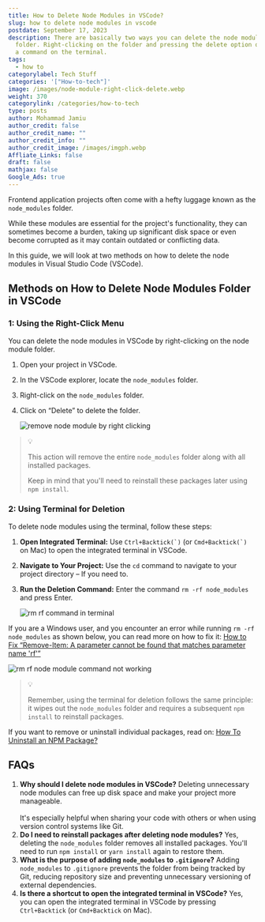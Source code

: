 ```yaml
---
title: How to Delete Node Modules in VSCode?
slug: how to delete node modules in vscode
postdate: September 17, 2023
description: There are basically two ways you can delete the node modules
  folder. Right-clicking on the folder and pressing the delete option or to use
  a command on the terminal.
tags:
  - how to
categorylabel: Tech Stuff
categories: '["How-to-tech"]'
image: /images/node-module-right-click-delete.webp
weight: 370
categorylink: /categories/how-to-tech
type: posts
author: Mohammad Jamiu
author_credit: false
author_credit_name: ""
author_credit_info: ""
author_credit_image: /images/imgph.webp
Affliate_Links: false
draft: false
mathjax: false
Google_Ads: true
---
```

Frontend application projects often come with a hefty luggage known as the `node_modules` folder. 

While these modules are essential for the project's functionality, they can sometimes become a burden, taking up significant disk space or even become corrupted as it may contain outdated or conflicting data.

In this guide, we will look at two methods on how to delete the node modules in Visual Studio Code (VSCode).

## **Methods on How to Delete Node Modules Folder in VSCode**

### 1: Using the Right-Click Menu

You can delete the  node modules in VSCode by right-clicking on the node module folder.

1. Open your project in VSCode.
2. In the VSCode explorer, locate the `node_modules` folder.
3. Right-click on the `node_modules` folder.
4. Click on “Delete” to delete the folder.

   ![remove node module by right clicking](/images/node-module-right-click-delete.webp "remove node module by right clicking")

> :bulb:
>
> This action will remove the entire `node_modules` folder along with all installed packages. 
>
> Keep in mind that you'll need to reinstall these packages later using `npm install`.

### 2: Using Terminal for Deletion

To delete node modules using the terminal, follow these steps:

1. **Open Integrated Terminal:** Use ``Ctrl+Backtick(`)`` (or ``Cmd+Backtick(`)`` on Mac) to open the integrated terminal in VSCode.
2. **Navigate to Your Project:** Use the `cd` command to navigate to your project directory – If you need to.
3. **Run the Deletion Command:** Enter the command `rm -rf node_modules` and press Enter.

   ![rm rf command in terminal](/images/rm-rf-command-in-terminal.webp "rm rf command in terminal")

If you are a Windows user, and you encounter an error while running `rm -rf node_modules` as shown below, you can read more on how to fix it: [How to Fix “Remove-Item: A parameter cannot be found that matches parameter name 'rf'”](/how-to-tech/remove-item-a-parameter-cannot-be-found-that-matches-parameter-name-rf/)

![rm rf node module command not working](/images/rf-rm-powershell-error.webp "rm rf node module command not working")

> :bulb:
>
> Remember, using the terminal for deletion follows the same principle: it wipes out the `node_modules` folder and requires a subsequent `npm install` to reinstall packages.

If you want to remove or uninstall individual packages, read on: [How To Uninstall an NPM Package?](/how-to-tech/how-to-uninstall-an-npm-package/)

## **FAQs**

1. **Why should I delete node modules in VSCode?** Deleting unnecessary node modules can free up disk space and make your project more manageable. \
   \
   It's especially helpful when sharing your code with others or when using version control systems like Git.
2. **Do I need to reinstall packages after deleting node modules?** Yes, deleting the `node_modules` folder removes all installed packages. You'll need to run `npm install` or `yarn install` again to restore them.
3. **What is the purpose of adding `node_modules` to `.gitignore`?** Adding `node_modules` to `.gitignore` prevents the folder from being tracked by Git, reducing repository size and preventing unnecessary versioning of external dependencies.
4. **Is there a shortcut to open the integrated terminal in VSCode?** Yes, you can open the integrated terminal in VSCode by pressing `Ctrl+Backtick` (or `Cmd+Backtick` on Mac).